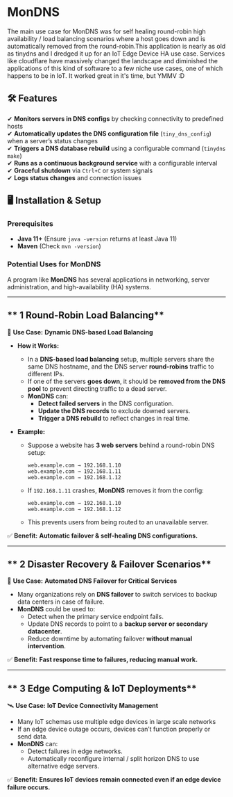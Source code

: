# MonDNS
The main use case for MonDNS was for self healing round-robin high availability / load balancing scenarios where a host goes down and is automatically removed from the round-robin.This application is nearly as old as tinydns and I dredged it up for an IoT Edge Device HA use case. Services like cloudflare have massively changed the landscape and diminished the applications of this kind of software to a few niche use cases, one of which happens to be in IoT. It worked great in it's time, but YMMV :D 

## 🛠 Features

✔ **Monitors servers in DNS configs** by checking connectivity to predefined hosts  
✔ **Automatically updates the DNS configuration file** (`tiny_dns_config`) when a server’s status changes  
✔ **Triggers a DNS database rebuild** using a configurable command (`tinydns make`)  
✔ **Runs as a continuous background service** with a configurable interval  
✔ **Graceful shutdown** via `Ctrl+C` or system signals  
✔ **Logs status changes** and connection issues   


## 🖥️ Installation & Setup

### **Prerequisites**
- **Java 11+** (Ensure `java -version` returns at least Java 11)
- **Maven** (Check `mvn -version`)


### **Potential Uses for MonDNS**
A program like **MonDNS** has several applications in networking, server administration, and high-availability (HA) systems.

---

## ** 1 Round-Robin Load Balancing**
🔄 **Use Case:** **Dynamic DNS-based Load Balancing**  
- **How it Works:**  
  - In a **DNS-based load balancing** setup, multiple servers share the same DNS hostname, and the DNS server **round-robins** traffic to different IPs.
  - If one of the servers **goes down**, it should be **removed from the DNS pool** to prevent directing traffic to a dead server.
  - **MonDNS** can:
    - **Detect failed servers** in the DNS configuration.
    - **Update the DNS records** to exclude downed servers.
    - **Trigger a DNS rebuild** to reflect changes in real time.

- **Example:**
  - Suppose a website has **3 web servers** behind a round-robin DNS setup:
    ```
    web.example.com → 192.168.1.10
    web.example.com → 192.168.1.11
    web.example.com → 192.168.1.12
    ```
  - If `192.168.1.11` crashes, **MonDNS** removes it from the config:
    ```
    web.example.com → 192.168.1.10
    web.example.com → 192.168.1.12
    ```
  - This prevents users from being routed to an unavailable server.

✅ **Benefit:** **Automatic failover & self-healing DNS configurations.**  


---

## ** 2 Disaster Recovery & Failover Scenarios**
🚨 **Use Case:** **Automated DNS Failover for Critical Services**  
- Many organizations rely on **DNS failover** to switch services to backup data centers in case of failure.
- **MonDNS** could be used to:
  - Detect when the primary service endpoint fails.
  - Update DNS records to point to a **backup server or secondary datacenter**.
  - Reduce downtime by automating failover **without manual intervention**.

✅ **Benefit:** **Fast response time to failures, reducing manual work.**  

---

## ** 3 Edge Computing & IoT Deployments**
🛰 **Use Case:** **IoT Device Connectivity Management**  
- Many IoT schemas use multiple edge devices in large scale networks
- If an edge device outage occurs, devices can’t function properly or send data.
- **MonDNS** can:
  - Detect failures in edge networks.
  - Automatically reconfigure internal / split horizon DNS to use alternative edge servers.

✅ **Benefit:** **Ensures IoT devices remain connected even if an edge device failure occurs.**  



